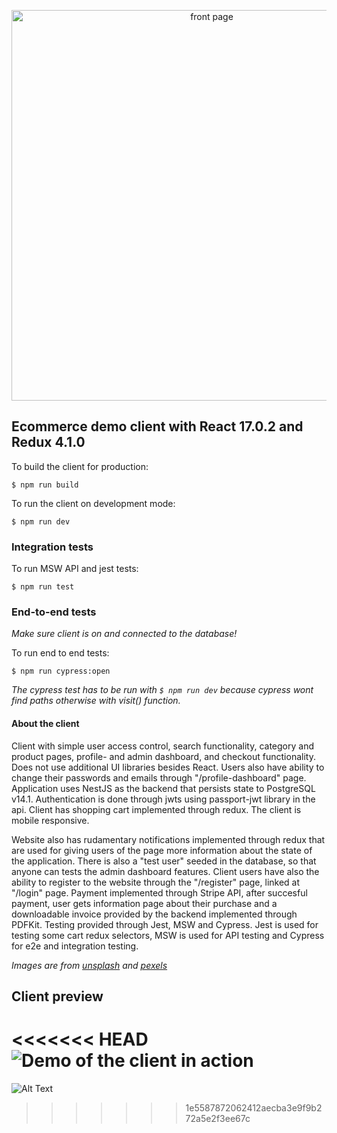 <p align="center">
  <img src="https://i.imgur.com/SWs77TE.png" width="625" alt="front page" />
</p>

## Ecommerce demo client with React 17.0.2 and Redux 4.1.0

To build the client for production:
```console
$ npm run build
```

To run the client on development mode:
```console
$ npm run dev
```

### Integration tests

To run MSW API and jest tests:
```console
$ npm run test
```

### End-to-end tests

*Make sure client is on and connected to the database!*

To run end to end tests:
```console
$ npm run cypress:open
```

*The cypress test has to be run with `$ npm run dev` because cypress wont find paths otherwise with visit() function.*

#### About the client

Client with simple user access control, search functionality, category and product pages, profile- and admin dashboard, and checkout functionality. Does not use additional UI libraries besides React. Users also have ability to change their passwords and emails through "/profile-dashboard" page. Application uses NestJS as the backend that persists state to PostgreSQL v14.1. Authentication is done through jwts using passport-jwt library in the api. Client has shopping cart implemented through redux. The client is mobile responsive.

Website also has rudamentary notifications implemented through redux that are used for giving users of the page more information about the state of the application. There is also a "test user" seeded in the database, so that anyone can tests the admin dashboard features. Client users have also the ability to register to the website through the "/register" page, linked at "/login" page. Payment implemented through Stripe API, after succesful payment, user gets information page about their purchase and a downloadable invoice provided by the backend implemented through PDFKit. Testing provided through Jest, MSW and Cypress. Jest is used for testing some cart redux selectors, MSW is used for API testing and Cypress for e2e and integration testing.

*Images are from [unsplash](https://unsplash.com/) and [pexels](https://www.pexels.com/)*

## Client preview

<<<<<<< HEAD
![Demo of the client in action](./src/assets/preview.gif)
=======
![Alt Text](https://media0.giphy.com/media/WRtuUUFkLTyM8k6gOg/giphy.gif?cid=790b7611d45deacf0b88937ef0b0e73bb3fee61fc85693c9&rid=giphy.gif&ct=g)
>>>>>>> 1e5587872062412aecba3e9f9b272a5e2f3ee67c
